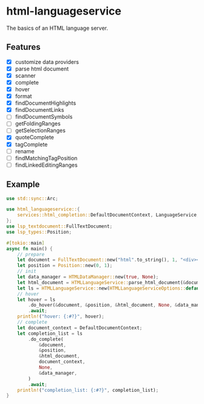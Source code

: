 # html-languageservice

The basics of an HTML language server.

## Features

- [x] customize data providers
- [x] parse html document
- [x] scanner
- [x] complete
- [x] hover
- [x] format
- [x] findDocumentHighlights
- [x] findDocumentLinks
- [ ] findDocumentSymbols
- [ ] getFoldingRanges
- [ ] getSelectionRanges
- [x] quoteComplete
- [x] tagComplete
- [ ] rename
- [ ] findMatchingTagPosition
- [ ] findLinkedEditingRanges

## Example

```rust
use std::sync::Arc;

use html_languageservice::{
    services::html_completion::DefaultDocumentContext, LanguageService, LanguageServiceOptions,
};
use lsp_textdocument::FullTextDocument;
use lsp_types::Position;

#[tokio::main]
async fn main() {
    // prepare
    let document = FullTextDocument::new("html".to_string(), 1, "<div></div>".to_string());
    let position = Position::new(0, 1);
    // init
    let data_manager = HTMLDataManager::new(true, None);
    let html_document = HTMLLanguageService::parse_html_document(&document, &data_manager);
    let ls = HTMLLanguageService::new(HTMLLanguageServiceOptions::default());
    // hover
    let hover = ls
        .do_hover(&document, &position, &html_document, None, &data_manager)
        .await;
    println!("hover: {:#?}", hover);
    // complete
    let document_context = DefaultDocumentContext;
    let completion_list = ls
        .do_complete(
            &document,
            &position,
            &html_document,
            document_context,
            None,
            &data_manager,
        )
        .await;
    println!("completion_list: {:#?}", completion_list);
}
```
